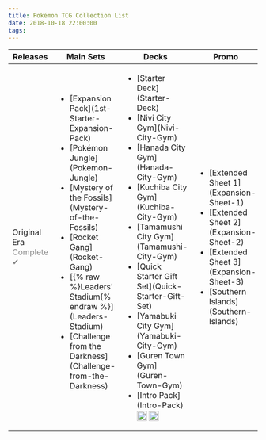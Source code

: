```yaml
---
title: Pokémon TCG Collection List
date: 2018-10-18 22:00:00
tags:
---
```


<table>
	<thead>
		<tr>
			<th>Releases</th>
			<th>Main Sets</th>
			<th>Decks</th>
			<th>Promo</th>
		</tr>
	</thead>
	<tbody>
		<tr>
			<td>Original Era<br/><span style="color:#858585">Complete ✔</span></td>
			<td>
				<ul>
					<li>[Expansion Pack](1st-Starter-Expansion-Pack)</li>
					<li>[Pokémon Jungle](Pokemon-Jungle) <img src="https://cdn.bulbagarden.net/upload/2/2f/SetSymbolJungle.png" height="15px" class="nofancybox" style="vertical-align: middle;"/></li>
					<li>[Mystery of the Fossils](Mystery-of-the-Fossils) <img src="https://cdn.bulbagarden.net/upload/e/e6/SetSymbolFossil.png" height="15px" class="nofancybox" style="vertical-align: middle;"/></li>
					<li>[Rocket Gang](Rocket-Gang) <img src="https://cdn.bulbagarden.net/upload/7/7e/SetSymbolTeam_Rocket.png" height="15px" class="nofancybox" style="vertical-align: middle;"/></li>
					<li>[{% raw %}Leaders' Stadium{% endraw %}](Leaders-Stadium) <img src="https://cdn.bulbagarden.net/upload/3/38/SetSymbolGym_Booster.png" height="15px" class="nofancybox" style="vertical-align: middle;"/></li>
					<li>[Challenge from the Darkness](Challenge-from-the-Darkness) <img src="https://cdn.bulbagarden.net/upload/3/38/SetSymbolGym_Booster.png" height="15px" class="nofancybox" style="vertical-align: middle;"/></li>
				</ul>
			</td>
			<td>
				<ul>
					<li>[Starter Deck](Starter-Deck)</li>
					<li>[Nivi City Gym](Nivi-City-Gym)</li>
					<li>[Hanada City Gym](Hanada-City-Gym)</li>
					<li>[Kuchiba City Gym](Kuchiba-City-Gym)</li>
					<li>[Tamamushi City Gym](Tamamushi-City-Gym)</li>
					<li>[Quick Starter Gift Set](Quick-Starter-Gift-Set)</li>
					<li>[Yamabuki City Gym](Yamabuki-City-Gym)</li>
					<li>[Guren Town Gym](Guren-Town-Gym)</li>
					<li>[Intro Pack](Intro-Pack) <img src="https://cdn.bulbagarden.net/upload/2/26/SetSymbolBulbasaurIntroPack.png" height="20px" class="nofancybox" style="vertical-align: middle;"/> <img src="https://cdn.bulbagarden.net/upload/d/d3/SetSymbolSquirtleIntroPack.png" height="20px" class="nofancybox" style="vertical-align: middle;"/></li>
				</ul>
			</td>
			<td>
				<ul>
					<li>[Extended Sheet 1](Expansion-Sheet-1) <img src="https://cdn.bulbagarden.net/upload/a/af/SetSymbolVending.png" height="16px" class="nofancybox" style="vertical-align: middle;"/></li>
					<li>[Extended Sheet 2](Expansion-Sheet-2) <img src="https://cdn.bulbagarden.net/upload/a/af/SetSymbolVending.png" height="16px" class="nofancybox" style="vertical-align: middle;"/></li>
					<li>[Extended Sheet 3](Expansion-Sheet-3) <img src="https://cdn.bulbagarden.net/upload/a/af/SetSymbolVending.png" height="16px" class="nofancybox" style="vertical-align: middle;"/></li>
					<li>[Southern Islands](Southern-Islands) <img src="https://cdn.bulbagarden.net/upload/9/96/SetSymbolSouthern_Islands.png" height="15px" class="nofancybox" style="vertical-align: middle;"/></li>
				</ul>
			</td>
		</tr>
	</tbody>
</table>
